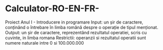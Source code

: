 # Calculator-RO-EN-FR-
Proiect Anul I - Introducere in programare
Input: un șir de caractere, conținând o întrebare în limba română despre o operație de tipul menționat.
Output: un șir de caractere, reprezentând rezultatul operatiei, scris cu cuvinte, in limba romana
Restrictii: operanzii si rezultatul operatii sunt numere naturale intre 0 si 100.000.000
